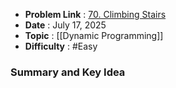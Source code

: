- **Problem Link** : [70. Climbing Stairs](https://leetcode.com/problems/climbing-stairs/)
- **Date** : July 17, 2025
- **Topic** : [[Dynamic Programming]] 
- **Difficulty** : #Easy 

### Summary and Key Idea

